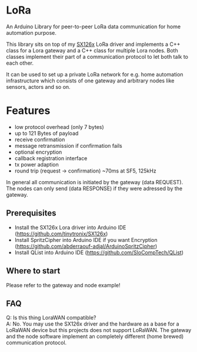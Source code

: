 # LoRa
An Arduino Library for peer-to-peer LoRa data communication for home automation purpose.

This library sits on top of my [SX126x](https://github.com/tinytronix/SX126x) LoRa driver and implements a C++ class for a Lora gateway and a C++ class for multiple Lora nodes. Both classes implement their part of a communication protocol to let both talk to each other. 

It can be used to set up a private LoRa network for e.g. home automation infrastructure which consists of one gateway and arbitrary nodes like sensors, actors and so on.

# Features
- low protocol overhead (only 7 bytes)
- up to 121 Bytes of payload
- receive confirmation
- message retransmission if confirmation fails
- optional encryption
- callback registration interface 
- tx power adaption
- round trip (request -> confirmation) ~70ms at SF5, 125kHz

In general all communication is initiated by the gateway (data REQUEST). The nodes can only send (data RESPONSE) if they
were adressed by the gateway. 

## Prerequisites
- Install the SX126x Lora driver into Arduino IDE (https://github.com/tinytronix/SX126x)
- Install SpritzCipher into Arduino IDE if you want Encryption (https://github.com/abderraouf-adjal/ArduinoSpritzCipher)
- Install QList into Arduino IDE (https://github.com/SloCompTech/QList)

## Where to start
Please refer to the gateway and node example!

## FAQ
Q: Is this thing LoraWAN compatible? <br>
A: No. You may use the SX126x driver and the hardware as a base for a LoRaWAN device but this projects does not support LoRaWAN.
The gateway and the node software implement an completely different (home brewed) communication protocol.<br>

